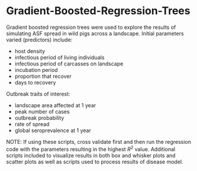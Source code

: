 # Gradient-Boosted-Regression-Trees

Gradient boosted regression trees were used to explore the results of simulating ASF spread in wild pigs across a landscape. Initial parameters varied (predictors) include:
* host density
* infectious period of living individuals
* infectious period of carcasses on landscape
* incubation period
* proportion that recover
* days to recovery

Outbreak traits of interest:
* landscape area affected at 1 year
* peak number of cases
* outbreak probability
* rate of spread
* global seroprevalence at 1 year

NOTE: If using these scripts, cross validate first and then run the regression code with the parameters resulting in the highest $R^2$ value. Additional scripts included to visualize results in both box and whisker plots and scatter plots as well as scripts used to process results of disease model.
